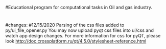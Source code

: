 #Educational program for computational tasks in Oil and gas industry.
#
#changes:
#12/15/2020 Parsing of the css files added to py/ui_file_opener.py You may now upload pyqt css files into ui/css and watch app design changes. For more information for css for pyQT, please look http://doc.crossplatform.ru/qt/4.5.0/stylesheet-reference.html 

